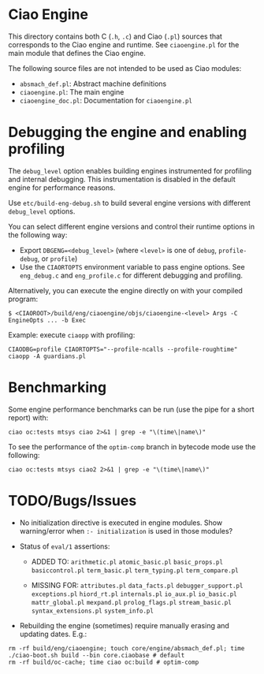 # Ciao Engine

This directory contains both C (`.h`, `.c`) and Ciao (`.pl`) sources
that corresponds to the Ciao engine and runtime. See `ciaoengine.pl`
for the main module that defines the Ciao engine.

The following source files are not intended to be used as Ciao
modules:

  - `absmach_def.pl`: Abstract machine definitions
  - `ciaoengine.pl`: The main engine
  - `ciaoengine_doc.pl`: Documentation for `ciaoengine.pl`

# Debugging the engine and enabling profiling

The `debug_level` option enables building engines instrumented for
profiling and internal debugging. This instrumentation is disabled in
the default engine for performance reasons.

Use `etc/build-eng-debug.sh` to build several engine versions with
different `debug_level` options.

You can select different engine versions and control their runtime
options in the following way:

 - Export `DBGENG=<debug_level>` (where `<level>` is one of `debug`,
   `profile-debug`, or `profile`)
 - Use the `CIAORTOPTS` environment variable to pass engine options.
   See `eng_debug.c` and `eng_profile.c` for different debugging and
   profiling.

Alternatively, you can execute the engine directly on with your compiled program:
```
$ <CIAOROOT>/build/eng/ciaoengine/objs/ciaoengine-<level> Args -C EngineOpts ... -b Exec
```

Example: execute `ciaopp` with profiling:
```
CIAODBG=profile CIAORTOPTS="--profile-ncalls --profile-roughtime" ciaopp -A guardians.pl
```

# Benchmarking

Some engine performance benchmarks can be run (use the pipe for a
short report) with:

```
ciao oc:tests mtsys ciao 2>&1 | grep -e "\(time\|name\)"
```

To see the performance of the `optim-comp` branch in bytecode
mode use the following:
```
ciao oc:tests mtsys ciao2 2>&1 | grep -e "\(time\|name\)"
```

# TODO/Bugs/Issues

 - No initialization directive is executed in engine modules. Show
   warning/error when `:- initialization` is used in those modules?

 - Status of `eval/1` assertions:

   - ADDED TO:
     `arithmetic.pl` `atomic_basic.pl` `basic_props.pl` `basiccontrol.pl`
     `term_basic.pl` `term_typing.pl` `term_compare.pl`

   - MISSING FOR: `attributes.pl` `data_facts.pl`
    `debugger_support.pl` `exceptions.pl` `hiord_rt.pl` `internals.pl`
    `io_aux.pl` `io_basic.pl` `mattr_global.pl` `mexpand.pl`
    `prolog_flags.pl` `stream_basic.pl` `syntax_extensions.pl`
    `system_info.pl`

 - Rebuilding the engine (sometimes) require manually erasing and
   updating dates. E.g.:
```
rm -rf build/eng/ciaoengine; touch core/engine/absmach_def.pl; time ./ciao-boot.sh build --bin core.ciaobase # default
rm -rf build/oc-cache; time ciao oc:build # optim-comp
```
